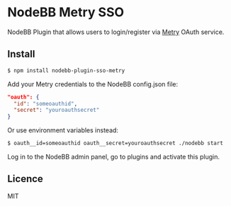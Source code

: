 # NodeBB Metry SSO

NodeBB Plugin that allows users to login/register via [Metry](https://metry.io) OAuth service.

## Install

```bash
$ npm install nodebb-plugin-sso-metry
```

Add your Metry credentials to the NodeBB config.json file:

```json
"oauth": {
  "id": "someoauthid",
  "secret": "youroauthsecret"
}
```

Or use environment variables instead:

```bash
$ oauth__id=someoauthid oauth__secret=youroauthsecret ./nodebb start
```

Log in to the NodeBB admin panel, go to plugins and activate this plugin.

## Licence

MIT

